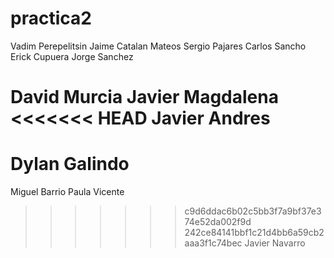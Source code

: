 # practica2
Vadim Perepelitsin			Jaime Catalan Mateos 
Sergio Pajares	 			Carlos Sancho
Erick Cupuera				Jorge Sanchez

David Murcia                            Javier Magdalena
<<<<<<< HEAD
Javier Andres
=======

Dylan Galindo
=======
Miguel Barrio				Paula Vicente

>>>>>>> c9d6ddac6b02c5bb3f7a9bf37e374e52da002f9d
>>>>>>> 242ce84141bbf1c21d4bb6a59cb2aaa3f1c74bec
Javier Navarro
